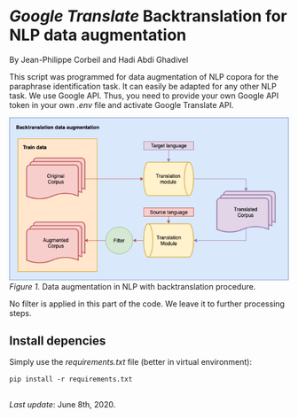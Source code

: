 # _Google Translate_ Backtranslation for NLP data augmentation

By Jean-Philippe Corbeil and Hadi Abdi Ghadivel

This script was programmed for data augmentation of NLP copora for the paraphrase identification task. It can easily be adapted for any other NLP task. We use Google API. Thus, you need to provide your own Google API token in your own _.env_ file and activate Google Translate API.

![backtranslation data augmentation scheme](aug_data.png)  
_Figure 1._ Data augmentation in NLP with backtranslation procedure.

No filter is applied in this part of the code. We leave it to further processing steps.

## Install depencies

Simply use the _requirements.txt_ file (better in virtual environment):

    pip install -r requirements.txt

##

*Last update*: June 8th, 2020.
